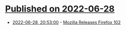 # [Published on 2022-06-28](index.md)

* [2022-06-28, 20:53:00](https://news.slashdot.org/story/22/06/28/198214/mozilla-releases-firefox-102?utm_source=rss1.0mainlinkanon&utm_medium=feed) - [Mozilla Releases Firefox 102](https://news.slashdot.org/story/22/06/28/198214/mozilla-releases-firefox-102?utm_source=rss1.0mainlinkanon&utm_medium=feed)
